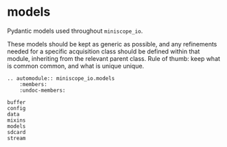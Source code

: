 # models

Pydantic models used throughout `miniscope_io`.

These models should be kept as generic as possible, and any refinements
needed for a specific acquisition class should be defined within that
module, inheriting from the relevant parent class. Rule of thumb: 
keep what is common common, and what is unique unique.



```{eval-rst}
.. automodule:: miniscope_io.models
    :members:
    :undoc-members:
```

```{toctree}
buffer
config
data
mixins
models
sdcard
stream
```